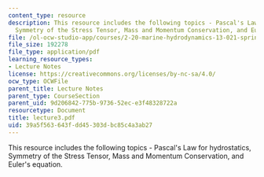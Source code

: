 ```yaml
---
content_type: resource
description: This resource includes the following topics - Pascal's Law for hydrostatics,
  Symmetry of the Stress Tensor, Mass and Momentum Conservation, and Euler's equation.
file: /ol-ocw-studio-app/courses/2-20-marine-hydrodynamics-13-021-spring-2005/39a5f563643fdd45303dbc85c4a3ab27_lecture3.pdf
file_size: 192278
file_type: application/pdf
learning_resource_types:
- Lecture Notes
license: https://creativecommons.org/licenses/by-nc-sa/4.0/
ocw_type: OCWFile
parent_title: Lecture Notes
parent_type: CourseSection
parent_uid: 9d206842-775b-9736-52ec-e3f48328722a
resourcetype: Document
title: lecture3.pdf
uid: 39a5f563-643f-dd45-303d-bc85c4a3ab27
---
```

This resource includes the following topics - Pascal's Law for hydrostatics, Symmetry of the Stress Tensor, Mass and Momentum Conservation, and Euler's equation.